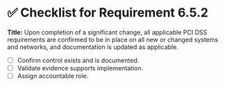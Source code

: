 # ✅ Checklist for Requirement 6.5.2

**Title:** Upon completion of a significant change, all applicable PCI DSS requirements are confirmed to be in place on all new or changed systems and networks, and documentation is updated as applicable.

- [ ] Confirm control exists and is documented.
- [ ] Validate evidence supports implementation.
- [ ] Assign accountable role.
